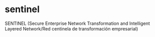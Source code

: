 # sentinel
SENTINEL (Secure Enterprise Network Transformation and Intelligent Layered Network/Red centinela de transformación empresarial)
